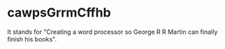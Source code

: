 # cawpsGrrmCffhb
It stands for "Creating a word processor so George R R Martin can finally finish his books".
